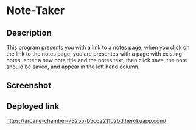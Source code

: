 # Note-Taker

## Description

This program presents you with a link to a notes page, when you click on the link to the notes page, you are presentes with a page with existing notes, enter a new note title and the notes text, then click save, the note should be saved, and appear in the left hand column.

## Screenshot

## Deployed link 
https://arcane-chamber-73255-b5c62211b2bd.herokuapp.com/